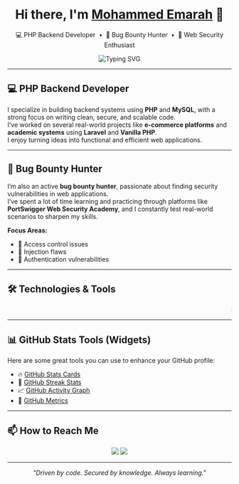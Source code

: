 <!-- 👋 INTRO -->
<h1 align="center">Hi there, I'm <a href="https://www.linkedin.com/in/mohammed-emarah11/" target="_blank">Mohammed Emarah</a> 👋</h1>

<p align="center">
💻 PHP Backend Developer &nbsp;•&nbsp; 🐞 Bug Bounty Hunter &nbsp;•&nbsp; 🔐 Web Security Enthusiast  
</p>

<p align="center">
  <img src="https://readme-typing-svg.herokuapp.com?font=Fira+Code&size=22&pause=1000&color=58A6FF&center=true&vCenter=true&width=435&lines=Welcome+to+my+GitHub!;PHP+Backend+Developer;Bug+Bounty+Hunter;Web+Security+Enthusiast" alt="Typing SVG" />
</p>

---

## 💻 PHP Backend Developer

I specialize in building backend systems using **PHP** and **MySQL**, with a strong focus on writing clean, secure, and scalable code.  
I’ve worked on several real-world projects like **e-commerce platforms** and **academic systems** using **Laravel** and **Vanilla PHP**.  
I enjoy turning ideas into functional and efficient web applications.

---

## 🐞 Bug Bounty Hunter

I’m also an active **bug bounty hunter**, passionate about finding security vulnerabilities in web applications.  
I’ve spent a lot of time learning and practicing through platforms like **PortSwigger Web Security Academy**, and I constantly test real-world scenarios to sharpen my skills.

**Focus Areas:**
- 🔐 Access control issues  
- 💉 Injection flaws  
- 🔑 Authentication vulnerabilities

---

## 🛠️ Technologies & Tools

<p align="center">
  <marquee behavior="scroll" direction="left" scrollamount="6">
    <b style="color:#777BB4;">PHP</b> &nbsp;&nbsp; 
    <b style="color:#FF2D20;">Laravel</b> &nbsp;&nbsp;
    <b style="color:#4479A1;">MySQL</b> &nbsp;&nbsp;
    <b style="color:#F7DF1E;">JavaScript</b> &nbsp;&nbsp;
    <b style="color:#E34F26;">HTML5</b> &nbsp;&nbsp;
    <b style="color:#1572B6;">CSS3</b> &nbsp;&nbsp;
    <b style="color:#61DAFB;">React</b> &nbsp;&nbsp;
    <b style="color:#F05032;">Git</b> &nbsp;&nbsp;
    <b style="color:#181717;">GitHub</b> &nbsp;&nbsp;
    <b style="color:#FF6C37;">Postman</b>
  </marquee>
</p>


---

## 📊 GitHub Stats Tools (Widgets)

Here are some great tools you can use to enhance your GitHub profile:

- 🔥 [GitHub Stats Cards](https://github.com/anuraghazra/github-readme-stats)  
- 🌟 [GitHub Streak Stats](https://github.com/denvercoder1/github-readme-streak-stats)  
- 📈 [GitHub Activity Graph](https://github.com/Ashutosh00710/github-readme-activity-graph)  
- 💬 [GitHub Metrics](https://github.com/lowlighter/metrics)

---

## 📫 How to Reach Me

<p align="center">
  <a href="mailto:memarah37@gmail.com"><img src="https://img.shields.io/badge/Email-D14836?style=for-the-badge&logo=gmail&logoColor=white"/></a>
  <a href="https://www.linkedin.com/in/mohammed-emarah11/"><img src="https://img.shields.io/badge/LinkedIn-0077B5?style=for-the-badge&logo=linkedin&logoColor=white"/></a>
</p>

---

<p align="center">
  <i>"Driven by code. Secured by knowledge. Always learning."</i>
</p>

